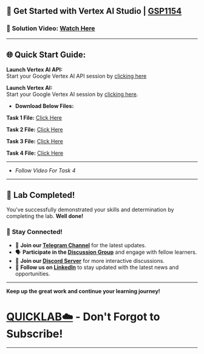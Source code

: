 

## 🚀 Get Started with Vertex AI Studio | [GSP1154](https://www.cloudskillsboost.google/focuses/86502?parent=catalog)

### 🔗 **Solution Video:** [Watch Here](https://youtu.be/p9ihOVulbM8)

---

## 🌐 **Quick Start Guide:**

 **Launch Vertex AI API:**  
   Start your Google Vertex AI API session by [clicking here](https://console.cloud.google.com/marketplace/product/google/aiplatform.googleapis.com?q=search&referrer=search&project=)

 **Launch Vertex AI:**  
   Start your Google Vertex AI session by [clicking here](https://console.cloud.google.com/vertex-ai/studio/saved-prompts?project=).

- **Download Below Files:**

**Task 1 File:**  [Click Here](https://github.com/quiccklabs/Labs_solutions/blob/5a31abad6c94ae0a73217ed230cbf442beda2dca/Get%20Started%20with%20Vertex%20AI%20Studio/quicklabtask1.json)

**Task 2 File:**  [Click Here](https://github.com/quiccklabs/Labs_solutions/blob/5a31abad6c94ae0a73217ed230cbf442beda2dca/Get%20Started%20with%20Vertex%20AI%20Studio/quicklabtask2.json)

**Task 3 File:**  [Click Here](https://github.com/quiccklabs/Labs_solutions/blob/5a31abad6c94ae0a73217ed230cbf442beda2dca/Get%20Started%20with%20Vertex%20AI%20Studio/quicklabtask3.json)

**Task 4 File:**  [Click Here](https://github.com/quiccklabs/Labs_solutions/blob/5a31abad6c94ae0a73217ed230cbf442beda2dca/Get%20Started%20with%20Vertex%20AI%20Studio/quicklabtask4.json)

---

- *Follow Video For Task 4*


---

## 🎉 **Lab Completed!**

You've successfully demonstrated your skills and determination by completing the lab. **Well done!**

### 🌟 **Stay Connected!**

- 🔔 **Join our [Telegram Channel](https://t.me/quiccklab)** for the latest updates.
- 🗣 **Participate in the [Discussion Group](https://t.me/Quicklabchat)** and engage with fellow learners.
- 💬 **Join our [Discord Server](https://discord.gg/7fAVf4USZn)** for more interactive discussions.
- 💼 **Follow us on [LinkedIn](https://www.linkedin.com/company/quicklab-linkedin/)** to stay updated with the latest news and opportunities.
  
---

**Keep up the great work and continue your learning journey!**

# [QUICKLAB☁️](https://www.youtube.com/@quick_lab) - Don't Forgot to Subscribe!

---
